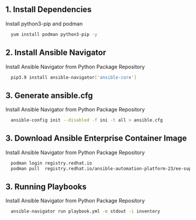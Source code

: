 
## 1. Install Dependencies

Install python3-pip and podman

```bash
  yum install podman python3-pip -y
```

## 2. Install Ansible Navigator

Install Ansible Navigator from Python Package Repository

```bash
  pip3.9 install ansible-navigator['ansible-core']
```

## 3. Generate ansible.cfg

Install Ansible Navigator from Python Package Repository

```bash
  ansible-config init --disabled -f ini -t all > ansible.cfg
```

## 3. Download Ansible Enterprise Container Image

Install Ansible Navigator from Python Package Repository

```bash
  podman login registry.redhat.io
  podman pull  registry.redhat.io/ansible-automation-platform-23/ee-supported-rhel8
```

## 3. Running Playbooks

Install Ansible Navigator from Python Package Repository

```bash
  ansible-navigator run playbook.yml -m stdout -i inventory
```
